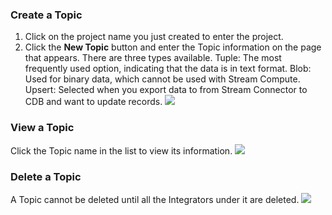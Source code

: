 ### Create a Topic
1. Click on the project name you just created to enter the project.
2. Click the **New Topic** button and enter the Topic information on the page that appears.
There are three types available.
Tuple: The most frequently used option, indicating that the data is in text format.
Blob: Used for binary data, which cannot be used with Stream Compute.
Upsert: Selected when you export data to from Stream Connector to CDB and want to update records.
![](https://main.qcloudimg.com/raw/84b3d1446877a3d4e964713ff3c03428.png)

### View a Topic
Click the Topic name in the list to view its information.
![](https://main.qcloudimg.com/raw/434f0f1457e5d0727affdd33b76070ce.png)
### Delete a Topic
A Topic cannot be deleted until all the Integrators under it are deleted.
![](https://main.qcloudimg.com/raw/c15f721cb59ca98edf57cb1060cda448.png)
